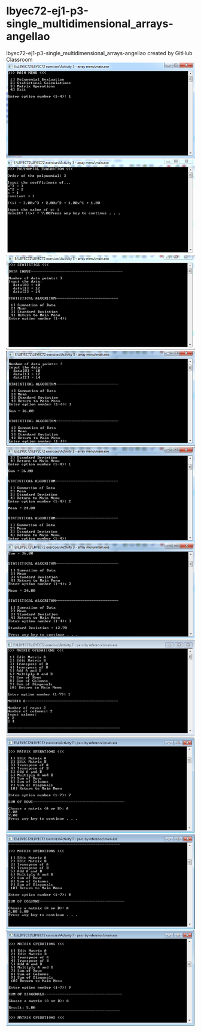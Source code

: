 # lbyec72-ej1-p3-single_multidimensional_arrays-angellao
lbyec72-ej1-p3-single_multidimensional_arrays-angellao created by GitHub Classroom
![](1.PNG)
![](2.PNG)
![](3.PNG)
![](4.PNG)
![](5.PNG)
![](6.PNG)
![](7.PNG)
![](8.PNG)
![](9.PNG)
![](10.PNG)
